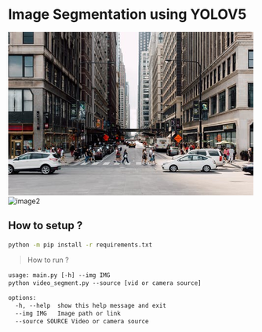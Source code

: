 # Image Segmentation using YOLOV5

![image2](demo.jpeg)
![image2](runs/detect/exp/demo.jpg)

## How to setup ?
```bash
python -m pip install -r requirements.txt
```

> How to run ?
```
usage: main.py [-h] --img IMG
python video_segment.py --source [vid or camera source]

```
```
options:
  -h, --help  show this help message and exit
  --img IMG   Image path or link
  --source SOURCE Video or camera source
```